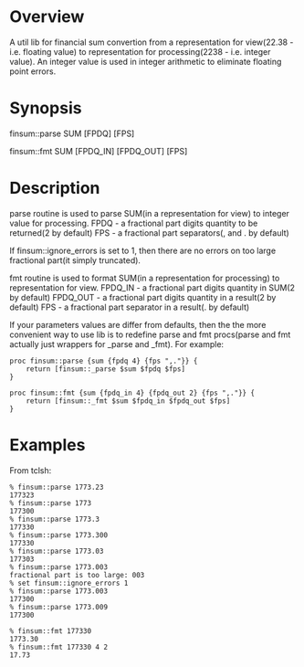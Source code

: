 Overview
========

A util lib for financial sum convertion from a representation for view(22.38 - 
i.e. floating value) to representation for processing(2238 - i.e. integer
value). An integer value is used in integer arithmetic to eliminate floating
point errors.

Synopsis
========

finsum::parse SUM [FPDQ] [FPS]

finsum::fmt SUM [FPDQ\_IN] [FPDQ\_OUT] [FPS]

Description
===========

parse routine is used to parse SUM(in a representation for view) to 
integer value for processing.
FPDQ - a fractional part digits quantity to be returned(2 by default)
FPS - a fractional part separators(, and . by default)

If finsum::ignore\_errors is set to 1, then there are no errors on
too large fractional part(it simply truncated).

fmt routine is used to format SUM(in a representation for processing) to
representation for view.
FPDQ\_IN - a fractional part digits quantity in SUM(2 by default)
FPDQ\_OUT - a fractional part digits quantity in a result(2 by default)
FPS - a fractional part separator in a result(. by default)

If your parameters values are differ from defaults, then the the more
convenient way to use lib is to redefine parse and fmt procs(parse and fmt
actually just wrappers for \_parse and \_fmt). For example:

```
proc finsum::parse {sum {fpdq 4} {fps ",."}} {
	return [finsum::_parse $sum $fpdq $fps]
}

proc finsum::fmt {sum {fpdq_in 4} {fpdq_out 2} {fps ",."}} {
	return [finsum::_fmt $sum $fpdq_in $fpdq_out $fps]
}
```

Examples
========

From tclsh:

```
% finsum::parse 1773.23
177323
% finsum::parse 1773
177300
% finsum::parse 1773.3
177330
% finsum::parse 1773.300
177330
% finsum::parse 1773.03
177303
% finsum::parse 1773.003
fractional part is too large: 003
% set finsum::ignore_errors 1
% finsum::parse 1773.003
177300
% finsum::parse 1773.009
177300
```

```
% finsum::fmt 177330
1773.30
% finsum::fmt 177330 4 2
17.73
```
